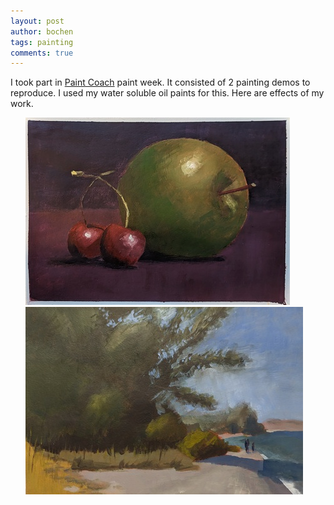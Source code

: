 ```yaml
---
layout: post
author: bochen
tags: painting
comments: true
---
```

I took part in [Paint Coach](https://www.youtube.com/@paintcoach) paint week. It consisted of 2 painting demos to reproduce. 
I used my water soluble oil paints for this. Here are effects of my work.

<ul id="media" class="clearfix justified-gallery">

<div
class="albumList"
data-sub-html=""
data-download-url="../assets/images/paintweek/large_000.jpg"
data-src="../assets/images/paintweek/large_000.jpg"
data-exthumbimage="../assets/images/paintweek/thumb_000.jpg"
data-filename="apple"
>
<a href="../assets/images/paintweek/large_000.jpg">
  <img src="../assets/images/paintweek/small_000.jpg" height="300" />
</a>
</div>

<div
class="albumList"
data-sub-html=""
data-download-url="../assets/images/paintweek/large_001.jpg"
data-src="../assets/images/paintweek/large_001.jpg"
data-exthumbimage="../assets/images/paintweek/thumb_001.jpg"
data-filename="landscape"
>
<a href="../assets/images/paintweek/large_001.jpg">
  <img src="../assets/images/paintweek/small_001.jpg" height="300" />
</a>
</div>

</ul>